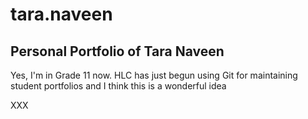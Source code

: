 # tara.naveen
## Personal Portfolio of Tara Naveen


Yes, I'm in Grade 11 now. HLC has just begun using Git for maintaining student portfolios and I think this is a wonderful idea

XXX

